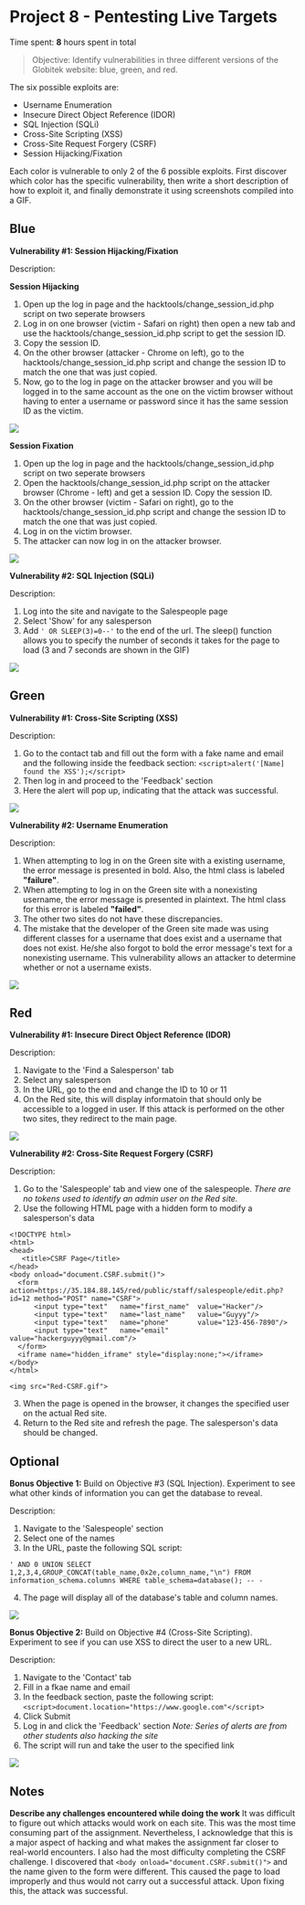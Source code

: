 # Project 8 - Pentesting Live Targets

Time spent: **8** hours spent in total

> Objective: Identify vulnerabilities in three different versions of the Globitek website: blue, green, and red.

The six possible exploits are:

* Username Enumeration
* Insecure Direct Object Reference (IDOR)
* SQL Injection (SQLi)
* Cross-Site Scripting (XSS)
* Cross-Site Request Forgery (CSRF)
* Session Hijacking/Fixation

Each color is vulnerable to only 2 of the 6 possible exploits. First discover which color has the specific vulnerability, then write a short description of how to exploit it, and finally demonstrate it using screenshots compiled into a GIF.

## Blue

**Vulnerability #1: Session Hijacking/Fixation**

Description:

  **Session Hijacking**
  1. Open up the log in page and the hacktools/change_session_id.php script on two seperate browsers
  2. Log in on one browser (victim - Safari on right) then open a new tab and use the hacktools/change_session_id.php script to get the session ID.
  3. Copy the session ID.
  4. On the other browser (attacker - Chrome on left), go to the hacktools/change_session_id.php script and change the session ID to match the one that was just copied.
  5. Now, go to the log in page on the attacker browser and you will be logged in to the same account as the one on the victim browser without having to enter a username or password since it has the same session ID as the victim.
  
<img src="Blue-Session_Hijacking.gif">

  **Session Fixation**
  1. Open up the log in page and the hacktools/change_session_id.php script on two seperate browsers
  2. Open the hacktools/change_session_id.php script on the attacker browser (Chrome - left) and get a session ID. Copy the session ID.
  3. On the other browser (victim - Safari on right), go to the hacktools/change_session_id.php script and change the session ID to match the one that was just copied.
  4. Log in on the victim browser.
  5. The attacker can now log in on the attacker browser.
<img src="Blue-Session_Fixation.gif">

**Vulnerability #2: SQL Injection (SQLi)**

Description:
  1. Log into the site and navigate to the Salespeople page
  2. Select 'Show' for any salesperson
  3. Add ```' OR SLEEP(3)=0--'``` to the end of the url. The sleep() function allows you to specify the number of seconds it takes for the page to load (3 and 7 seconds are shown in the GIF)
<img src="Blue-SQLi.gif">

## Green

**Vulnerability #1: Cross-Site Scripting (XSS)**

Description:
  1. Go to the contact tab and fill out the form with a fake name and email and the following inside the feedback section: ```<script>alert('[Name] found the XSS');</script>```
  2. Then log in and proceed to the 'Feedback' section
  3. Here the alert will pop up, indicating that the attack was successful.

<img src="Green-XSS.gif">

**Vulnerability #2: Username Enumeration**

Description:
  1. When attempting to log in on the Green site with a existing username, the error message is presented in bold. Also, the html class is labeled **"failure"**.
  2. When attempting to log in on the Green site with a nonexisting username, the error message is presented in plaintext. The html class for this error is labeled **"failed"**.
  3. The other two sites do not have these discrepancies.
  4. The mistake that the developer of the Green site made was using different classes for a username that does exist and a username that does not exist. He/she also forgot to bold the error message's text for a nonexisting username. This vulnerability allows an attacker to determine whether or not a username exists.
<img src="Green-User_Enumeration.gif">


## Red

**Vulnerability #1: Insecure Direct Object Reference (IDOR)**

Description:
  1. Navigate to the 'Find a Salesperson' tab
  2. Select any salesperson
  3. In the URL, go to the end and change the ID to 10 or 11
  4. On the Red site, this will display informatoin that should only be accessible to a logged in user. If this attack is performed on the other two sites, they redirect to the main page.

<img src="Red-IDOR.gif">

**Vulnerability #2: Cross-Site Request Forgery (CSRF)**

Description:
  1. Go to the 'Salespeople' tab and view one of the salespeople. *There are no tokens used to identify an admin user on the Red site.* 
  2. Use the following HTML page with a hidden form to modify a salesperson's data
  ```
<!DOCTYPE html>
<html>
  <head>
	 <title>CSRF Page</title>
  </head>
  <body onload="document.CSRF.submit()">
    <form action=https://35.184.88.145/red/public/staff/salespeople/edit.php?id=12 method="POST" name="CSRF">
        <input type="text"   name="first_name"  value="Hacker"/>
        <input type="text"   name="last_name"   value="Guyyy"/>
        <input type="text"   name="phone"       value="123-456-7890"/>
        <input type="text"   name="email"       value="hackerguyyy@gmail.com"/>
    </form>
    <iframe name="hidden_iframe" style="display:none;"></iframe>
  </body>
</html>

<img src="Red-CSRF.gif">
```
3. When the page is opened in the browser, it changes the specified user on the actual Red site. 
4. Return to the Red site and refresh the page. The salesperson's data should be changed.


## Optional
**Bonus Objective 1:** Build on Objective #3 (SQL Injection). Experiment to see what other kinds of information you can get the database to reveal.

Description:
  1. Navigate to the 'Salespeople' section
  2. Select one of the names
  3. In the URL, paste the following SQL script: 
  ```
  ' AND 0 UNION SELECT 1,2,3,4,GROUP_CONCAT(table_name,0x2e,column_name,"\n") FROM information_schema.columns WHERE table_schema=database(); -- -
  ```
  4. The page will display all of the database's table and column names. 
  
<img src="Bonus-SQLi.gif">

**Bonus Objective 2:** Build on Objective #4 (Cross-Site Scripting). Experiment to see if you can use XSS to direct the user to a new URL.

Description:
  1. Navigate to the 'Contact' tab
  2. Fill in a fkae name and email
  3. In the feedback section, paste the following script: ```<script>document.location="https://www.google.com"</script>``` 
  4. Click Submit 
  5. Log in and click the 'Feedback' section
  *Note: Series of alerts are from other students also hacking the site*
  6. The script will run and take the user to the specified link
  
<img src="Bonus-XSS.gif">

## Notes

**Describe any challenges encountered while doing the work**
It was difficult to figure out which attacks would work on each site. This was the most time consuming part of the assignment.  Nevertheless, I acknowledge that this is a major aspect of hacking and what makes the assignment far closer to real-world encounters. 
I also had the most difficulty completing the CSRF challenge. I discovered that ```<body onload="document.CSRF.submit()">``` and the name given to the form were different. This caused the page to load improperly and thus would not carry out a successful attack. Upon fixing this, the attack was successful.
